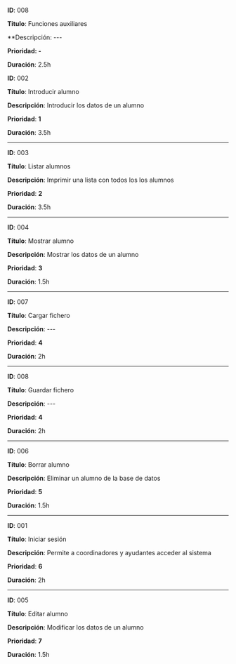 **ID**: 008

**Titulo**: Funciones auxiliares

**Descripción: ---

**Prioridad: -**

**Duración**: 2.5h

**ID**: 002

**Título**: Introducir alumno

**Descripción**: Introducir los datos de un alumno

**Prioridad**: **1**

**Duración**: 3.5h

----

**ID**: 003

**Título**: Listar alumnos

**Descripción**: Imprimir una lista con todos los los alumnos

**Prioridad**: **2**

**Duración**: 3.5h

----

**ID**: 004

**Título**: Mostrar alumno

**Descripción**: Mostrar los datos de un alumno

**Prioridad**: **3**

**Duración**: 1.5h

----

**ID**: 007

**Título**: Cargar fichero

**Descripción**: ---

**Prioridad**: **4**

**Duración**: 2h

----

**ID**: 008

**Título**: Guardar fichero

**Descripción**: ---

**Prioridad**: **4**

**Duración**: 2h

----

**ID**: 006

**Título**: Borrar alumno

**Descripción**: Eliminar un alumno de la base de datos

**Prioridad**: **5**

**Duración**: 1.5h

----

**ID**: 001

**Título**: Iniciar sesión

**Descripción**: Permite a coordinadores y ayudantes acceder al sistema

**Prioridad**: **6**

**Duración**: 2h

----

**ID**: 005

**Título**: Editar alumno

**Descripción**: Modificar los datos de un alumno

**Prioridad**: **7**

**Duración**: 1.5h

